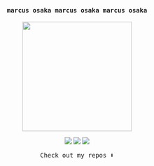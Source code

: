 <h4 align="center"><samp> marcus osaka marcus osaka marcus osaka</samp></h4>

<p align="center">
  <img width="250" src="https://64.media.tumblr.com/81f442d1dbcb8629e5585f0b27730dc2/71887f69affffef6-4e/s1280x1920/47ba56627b3276ad865104c82b234214ff86bdb4.gif">
</p>


<p align="center">
<a href= "https://dev.to/osakareaper"><img src="https://img.icons8.com/windows/32/ffffff/dev.png"/></a>
<a href= "https://twitter.com/osakamarcus"><img src="https://img.icons8.com/material-outlined/32/ffffff/twitter.png"/></a>
<a href= "https://instagram.com/osakamarcus"><img src="https://img.icons8.com/material-outlined/32/ffffff/instagram.png"/></a>
</p>

<p align="center"><samp>
Check out my repos ⬇️  
  </samp> 
</p>
